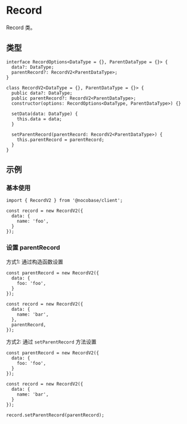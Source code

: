 # Record

Record 类。

## 类型

```tsx | pure
interface RecordOptions<DataType = {}, ParentDataType = {}> {
  data?: DataType;
  parentRecord?: RecordV2<ParentDataType>;
}

class RecordV2<DataType = {}, ParentDataType = {}> {
  public data?: DataType;
  public parentRecord?: RecordV2<ParentDataType>;
  constructor(options: RecordOptions<DataType, ParentDataType>) {}

  setData(data: DataType) {
    this.data = data;
  }

  setParentRecord(parentRecord: RecordV2<ParentDataType>) {
    this.parentRecord = parentRecord;
  }
}
```

## 示例

### 基本使用

```tsx | pure
import { RecordV2 } from '@nocobase/client';

const record = new RecordV2({
  data: {
    name: 'foo',
  }
});
```

### 设置 parentRecord

方式1: 通过构造函数设置

```tsx | pure
const parentRecord = new RecordV2({
  data: {
    foo: 'foo',
  }
});

const record = new RecordV2({
  data: {
    name: 'bar',
  },
  parentRecord,
});
```

方式2: 通过 `setParentRecord` 方法设置

```tsx | pure
const parentRecord = new RecordV2({
  data: {
    foo: 'foo',
  }
});

const record = new RecordV2({
  data: {
    name: 'bar',
  }
});

record.setParentRecord(parentRecord);
```
